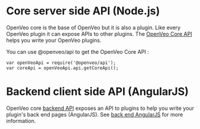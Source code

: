 # Core server side API (Node.js)

OpenVeo core is the base of OpenVeo but it is also a plugin. Like every OpenVeo plugin it can expose APIs to other plugins. The [OpenVeo Core API](/api/server) helps you write your OpenVeo plugins.

You can use @openveo/api to get the OpenVeo Core API :

    var openVeoApi = require('@openveo/api');
    var coreApi = openVeoApi.api.getCoreApi();

# Backend client side API (AngularJS)

OpenVeo core [backend API](/api/client-back-end) exposes an API to plugins to help you write your plugin's back end pages (AngularJS). See [back end AngularJS](back-end.md) for more information.
